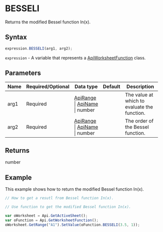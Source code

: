 # BESSELI

Returns the modified Bessel function In(x).

## Syntax

```javascript
expression.BESSELI(arg1, arg2);
```

`expression` - A variable that represents a [ApiWorksheetFunction](../ApiWorksheetFunction.md) class.

## Parameters

| **Name** | **Required/Optional** | **Data type** | **Default** | **Description** |
| ------------- | ------------- | ------------- | ------------- | ------------- |
| arg1 | Required | [ApiRange](../../ApiRange/ApiRange.md) \| [ApiName](../../ApiName/ApiName.md) \| number |  | The value at which to evaluate the function. |
| arg2 | Required | [ApiRange](../../ApiRange/ApiRange.md) \| [ApiName](../../ApiName/ApiName.md) \| number |  | The order of the Bessel function. |

## Returns

number

## Example

This example shows how to return the modified Bessel function In(x).

```javascript editor-xlsx
// How to get a resutl from Bessel function In(x).

// Use function to get the modified Bessel function In(x).

var oWorksheet = Api.GetActiveSheet();
var oFunction = Api.GetWorksheetFunction();
oWorksheet.GetRange("A1").SetValue(oFunction.BESSELI(3.5, 1));
```
